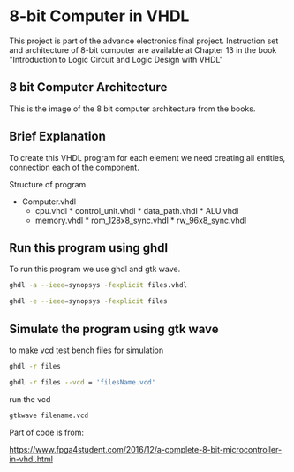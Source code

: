 # 8-bit Computer in VHDL

This project is part of the advance electronics final project. Instruction set and architecture of 8-bit computer are available at Chapter 13 in the book "Introduction to Logic Circuit and Logic Design with VHDL"


## 8 bit Computer Architecture

This is the image of the 8 bit computer architecture from the books.



## Brief Explanation

To create this VHDL program for each element we need creating all entities, connection each of the component.

Structure of program

* Computer.vhdl
  * cpu.vhdl
          * control_unit.vhdl
          * data_path.vhdl
          * ALU.vhdl
  * memory.vhdl
          * rom_128x8_sync.vhdl
          * rw_96x8_sync.vhdl
         




## Run this program using ghdl

To run this program we use ghdl and gtk wave.

```bash
ghdl -a --ieee=synopsys -fexplicit files.vhdl
```

```bash
ghdl -e --ieee=synopsys -fexplicit files
```



## Simulate the program using gtk wave

to make vcd test bench files for simulation

```bash
ghdl -r files

ghdl -r files --vcd = 'filesName.vcd'
```

run the vcd

```bash
gtkwave filename.vcd
```

Part of code is from:

https://www.fpga4student.com/2016/12/a-complete-8-bit-microcontroller-in-vhdl.html

